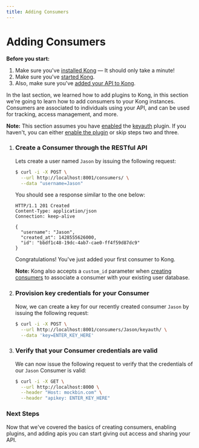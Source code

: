 ```yaml
---
title: Adding Consumers
---
```


# Adding Consumers

<div class="alert alert-warning">
  <strong>Before you start:</strong>
  <ol>
    <li>Make sure you've <a href="https://konghq.com/install/">installed Kong</a> &mdash; It should only take a minute!</li>
    <li>Make sure you've <a href="/{{page.kong_version}}/getting-started/quickstart">started Kong</a>.</li>
    <li>Also, make sure you've <a href="/{{page.kong_version}}/getting-started/adding-your-api">added your API to Kong</a>.</li>
  </ol>
</div>

In the last section, we learned how to add plugins to Kong, in this section we're going to learn how to add consumers to your Kong instances. Consumers are associated to individuals using your API, and can be used for tracking, access management, and more.

**Note:** This section assumes you have [enabled][enabling-plugins] the [keyauth][keyauth] plugin. If you haven't, you can either [enable the plugin][enabling-plugins] or skip steps two and three.

1. ### Create a Consumer through the RESTful API

    Lets create a user named `Jason` by issuing the following request:

    ```bash
    $ curl -i -X POST \
      --url http://localhost:8001/consumers/ \
      --data "username=Jason"
    ```

    You should see a response similar to the one below:

    ```http
    HTTP/1.1 201 Created
    Content-Type: application/json
    Connection: keep-alive

    {
      "username": "Jason",
      "created_at": 1428555626000,
      "id": "bbdf1c48-19dc-4ab7-cae0-ff4f59d87dc9"
    }
    ```

    Congratulations! You've just added your first consumer to Kong.

    **Note:** Kong also accepts a `custom_id` parameter when [creating consumers][API-consumers] to associate a consumer with your existing user database.

2. ### Provision key credentials for your Consumer

    Now, we can create a key for our recently created consumer `Jason` by issuing the following request:

    ```bash
    $ curl -i -X POST \
      --url http://localhost:8001/consumers/Jason/keyauth/ \
      --data 'key=ENTER_KEY_HERE'
    ```

3. ### Verify that your Consumer credentials are valid

    We can now issue the following request to verify that the credentials of our `Jason` Consumer is valid:

    ```bash
    $ curl -i -X GET \
      --url http://localhost:8000 \
      --header "Host: mockbin.com" \
      --header "apikey: ENTER_KEY_HERE"
    ```

### Next Steps

Now that we've covered the basics of creating consumers, enabling plugins, and adding apis you can start giving out access and sharing your API.

[keyauth]: /plugins/key-authentication
[API-consumers]: /{{page.kong_version}}/admin-api#create-consumer
[enabling-plugins]: /{{page.kong_version}}/getting-started/enabling-plugins
